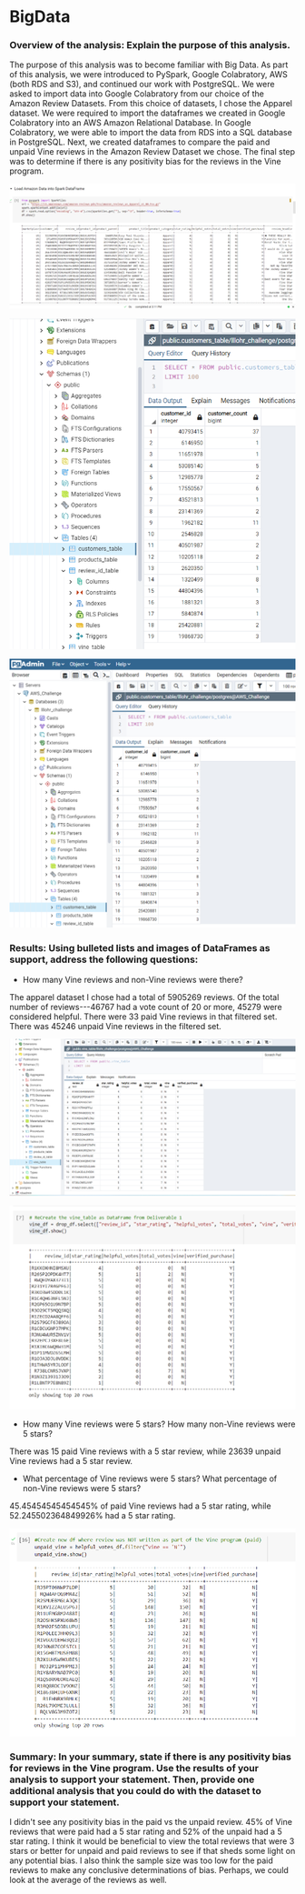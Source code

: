 # BigData

### Overview of the analysis: Explain the purpose of this analysis.

The purpose of this analysis was to become familiar with Big Data. As part of this analysis, we were introduced to PySpark, Google Colabratory, AWS (both RDS and S3), and continued our work with PostgreSQL. We were asked to import data into Google Colabratory from our choice of the Amazon Review Datasets. From this choice of datasets, I chose the Apparel dataset. We were required to import the dataframes we created in Google Colabratory into an AWS Amazon Relational Database. In Google Colabratory, we were able to import the data from RDS into a SQL database in PostgreSQL. Next, we created dataframes to compare the paid and unpaid Vine reviews in the Amazon Review Dataset we chose. The final step was to determine if there is any positivity bias for the reviews in the Vine program. 

![Apparel Datafram](https://github.com/lllohr/BigData/blob/6671e23ff80b441eabbcb21cff37f670b4caff64/images/apparel_df.png)


![Customer Table in PostgreSQL](https://github.com/lllohr/BigData/blob/6671e23ff80b441eabbcb21cff37f670b4caff64/images/customers_table.png)


![Database View in PostgreSQL](https://github.com/lllohr/BigData/blob/6671e23ff80b441eabbcb21cff37f670b4caff64/images/database.png)


### Results: Using bulleted lists and images of DataFrames as support, address the following questions:

- How many Vine reviews and non-Vine reviews were there?

The apparel dataset I chose had a total of 5905269 reviews. Of the total number of reviews---46767 had a vote count of 20 or more, 45279 were considered helpful. There were 33 paid Vine reviews in that filtered set. There was 45246 unpaid Vine reviews in the filtered set. 

![Vine Table in SQL](https://github.com/lllohr/BigData/blob/6671e23ff80b441eabbcb21cff37f670b4caff64/images/vine_table.png)

![Vine Data Frame in Google Colabratory](https://github.com/lllohr/BigData/blob/6671e23ff80b441eabbcb21cff37f670b4caff64/images/vine_df.png)


- How many Vine reviews were 5 stars? How many non-Vine reviews were 5 stars?

There was 15 paid Vine reviews with a 5 star review, while 23639 unpaid Vine reviews had a 5 star review.  

- What percentage of Vine reviews were 5 stars? What percentage of non-Vine reviews were 5 stars?

45.45454545454545% of paid Vine reviews had a 5 star rating, while 52.245502364849926% had a 5 star rating.

![Unpaid Vine Review](https://github.com/lllohr/BigData/blob/6671e23ff80b441eabbcb21cff37f670b4caff64/images/unpaid_vine.png)


### Summary: In your summary, state if there is any positivity bias for reviews in the Vine program. Use the results of your analysis to support your statement. Then, provide one additional analysis that you could do with the dataset to support your statement.

I didn't see any positivity bias in the paid vs the unpaid review. 45% of Vine reviews that were paid had a 5 star rating and 52% of the unpaid had a 5 star rating. I think it would be beneficial to view the total reviews that were 3 stars or better for unpaid and paid reviews to see if that sheds some light on any potential bias. I also think the sample size was too low for the paid reviews to make any conclusive determinations of bias. Perhaps, we could look at the average of the reviews as well. 


